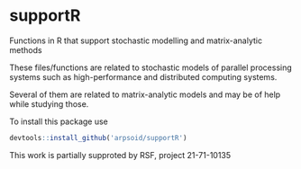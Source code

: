 # supportR
Functions in R that support stochastic modelling and matrix-analytic methods

These files/functions are related to stochastic models of parallel processing systems such as high-performance and distributed computing systems. 

Several of them are related to matrix-analytic models and may be of help while studying those.

To install this package use
```R
devtools::install_github('arpsoid/supportR')
```

This work is partially supproted by RSF, project 21-71-10135
